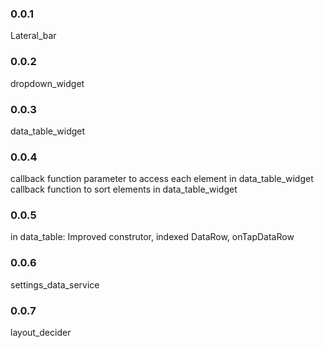 ### 0.0.1
Lateral_bar

### 0.0.2
dropdown_widget


### 0.0.3
data_table_widget

### 0.0.4
callback function parameter to access each element in data_table_widget
callback function to sort elements in data_table_widget

### 0.0.5
in data_table:
Improved construtor, indexed DataRow, onTapDataRow

### 0.0.6
settings_data_service

### 0.0.7
layout_decider

